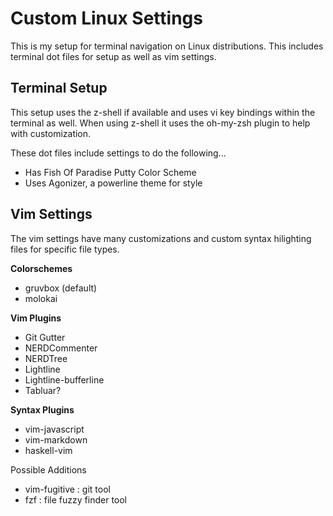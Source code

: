 # Custom Linux Settings

This is my setup for terminal navigation on Linux distributions. This includes
terminal dot files for setup as well as vim settings.


## Terminal Setup

This setup uses the z-shell if available and uses vi key bindings within the
terminal as well. When using z-shell it uses the oh-my-zsh plugin to help
with customization.

These dot files include settings to do the following...
+ Has Fish Of Paradise Putty Color Scheme
+ Uses Agonizer, a powerline theme for style

## Vim Settings

The vim settings have many customizations and custom syntax hilighting files
for specific file types.

**Colorschemes**
+ gruvbox (default)
+ molokai

**Vim Plugins**
+ Git Gutter
+ NERDCommenter
+ NERDTree
+ Lightline
+ Lightline-bufferline
+ Tabluar?

**Syntax Plugins**
+ vim-javascript
+ vim-markdown
+ haskell-vim

Possible Additions
+ vim-fugitive : git tool
+ fzf : file fuzzy finder tool
